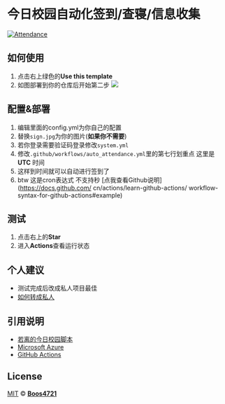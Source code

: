 # 今日校园自动化签到/查寝/信息收集

[![Attendance](https://github.com/Boos4721/TodayStudy_Action/actions/workflows/auto_attendance.yml/badge.svg)](https://github.com/Boos4721/TodayStudy_Action/actions/workflows/auto_attendance.yml)

## 如何使用

1. 点击右上绿色的**Use this template**
2. 如图部署到你的仓库后开始第二步
![](https://github.com/Boos4721/TodayStudy_Action/raw/master/docs/1.jpg)

## 配置&部署

1. 编辑里面的config.yml为你自己的配置
2. 替换`sign.jpg`为你的图片(**如果你不需要**)
3. 若你登录需要验证码登录修改`system.yml`
4. 修改`.github/workflows/auto_attendance.yml`里的第七行划重点 这里是**UTC**
时间
5. 这样到时间就可以自动进行签到了
6. btw 这是cron表达式 不支持秒 [点我查看Github说明](https://docs.github.com/
cn/actions/learn-github-actions/
workflow-syntax-for-github-actions#example)

## 测试

1. 点击右上的**Star**
2. 进入**Actions**查看运行状态

## 个人建议

- 测试完成后改成私人项目最佳
- [如何转成私人](https://blog.csdn.net/cnds123321/article/details/86763411)

## 引用说明

- [若离的今日校园脚本](https://github.com/thriving123/fuckTodayStudy.git)
- [Microsoft Azure](https://azure.microsoft.com)
- [GitHub Actions](https://github.com/features/actions)

## License

[MIT](https://github.com/Boos4721/TodayStudy_Action/blob/master/LICENSE) © [**Boos4721**](https://boos4721.github.io/TodayStudy_Action/)